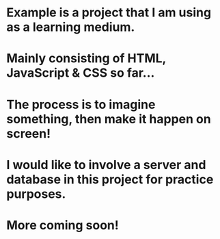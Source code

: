 # Example is a project that I am using as a learning medium.
# Mainly consisting of HTML, JavaScript & CSS so far...
# The process is to imagine something, then make it happen on screen!
# I would like to involve a server and database in this project for practice purposes.
# More coming soon!
